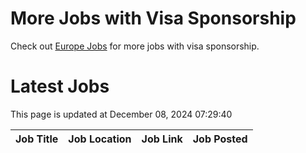 # More Jobs with Visa Sponsorship

Check out [Europe Jobs](https://github.com/sureshparimi/europejobs#latest-jobs) for more jobs with visa sponsorship.

# Latest Jobs

This page is updated at December 08, 2024 07:29:40

| Job Title | Job Location | Job Link | Job Posted |
| --- | --- | --- | --- |
